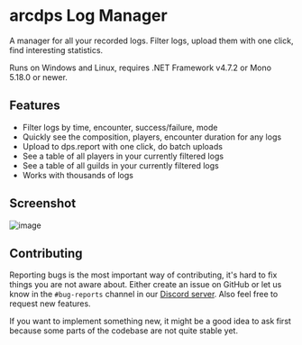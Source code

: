 # arcdps Log Manager
A manager for all your recorded logs. Filter logs, upload them with one click, find interesting statistics.

Runs on Windows and Linux, requires .NET Framework v4.7.2 or Mono 5.18.0 or newer.

## Features

- Filter logs by time, encounter, success/failure, mode
- Quickly see the composition, players, encounter duration for any logs
- Upload to dps.report with one click, do batch uploads
- See a table of all players in your currently filtered logs
- See a table of all guilds in your currently filtered logs
- Works with thousands of logs

## Screenshot

![image](https://user-images.githubusercontent.com/998408/78283346-eeda3280-751d-11ea-87c8-6cc2ddbdbc5c.png)

## Contributing

Reporting bugs is the most important way of contributing, it's hard to fix things you are
not aware about. Either create an issue on GitHub or let us know in the `#bug-reports`
channel in our [Discord server](https://discord.gg/TnHpN34). Also feel free to request new features.

If you want to implement something new, it might be a good idea to ask first because some parts
of the codebase are not quite stable yet.
